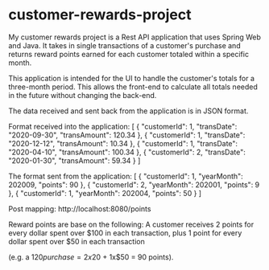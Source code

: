 # customer-rewards-project

My customer rewards project is a Rest API application that uses Spring Web and Java. It takes in single transactions
of a customer's purchase and returns reward points earned for each customer totaled within a specific month.

This application is intended for the UI to handle the customer's totals for a three-month period. 
This allows the front-end to calculate all totals needed in the future without changing the back-end.

The data received and sent back from the application is in JSON format.

Format received into the application:
[
{ "customerId": 1, "transDate": "2020-09-30", "transAmount": 120.34 }, 
{ "customerId": 1, "transDate": "2020-12-12", "transAmount": 10.34 }, 
{ "customerId": 1, "transDate": "2020-04-10", "transAmount": 100.34 }, 
{ "customerId": 2, "transDate": "2020-01-30", "transAmount": 59.34 }
]

The format sent from the application:
[ 
{ "customerId": 1, "yearMonth": 202009, "points": 90 }, 
{ "customerId": 2, "yearMonth": 202001, "points": 9 }, 
{ "customerId": 1, "yearMonth": 202004, "points": 50 } 
]

Post mapping:
http://localhost:8080/points

Reward points are base on the following:
A customer receives 2 points for every dollar spent over $100 in each transaction, plus 1 point for every dollar spent over $50 in each transaction

(e.g. a $120 purchase = 2x$20 + 1x$50 = 90 points).



 
